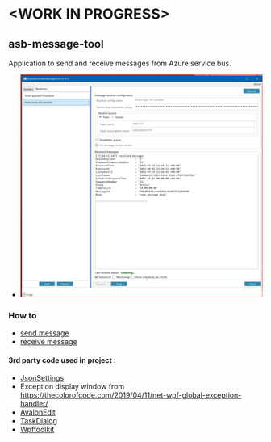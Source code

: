 # \<WORK IN PROGRESS\>
## asb-message-tool
Application to send and receive messages from Azure service bus.

- ![received-message](./Doc/Images/message-received.jpg)

### How to
 - [send message](./Doc/sending_messages.md)
 - [receive message](./Doc/receiving_messages.md)


#### 3rd party code used in project : 
- [JsonSettings](https://github.com/Nucs/JsonSettings)
- Exception display window from https://thecolorofcode.com/2019/04/11/net-wpf-global-exception-handler/
- [AvalonEdit](https://github.com/icsharpcode/AvalonEdit)
- [TaskDialog](https://www.codeproject.com/Articles/137552/WPF-TaskDialog-Wrapper-and-Emulator)
- [Wpftoolkit](https://github.com/xceedsoftware/wpftoolkit)